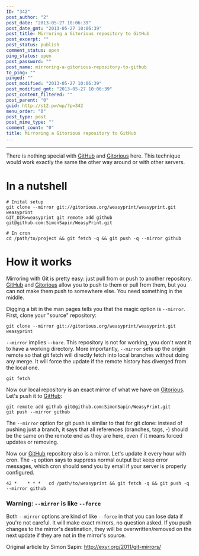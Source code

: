 ```yaml
---
ID: "342"
post_author: "2"
post_date: "2013-05-27 10:06:39"
post_date_gmt: "2013-05-27 10:06:39"
post_title: Mirroring a Gitorious repository to GitHub
post_excerpt: ""
post_status: publish
comment_status: open
ping_status: open
post_password: ""
post_name: mirroring-a-gitorious-repository-to-github
to_ping: ""
pinged: ""
post_modified: "2013-05-27 10:06:39"
post_modified_gmt: "2013-05-27 10:06:39"
post_content_filtered: ""
post_parent: "0"
guid: http://s12.pw/wp/?p=342
menu_order: "0"
post_type: post
post_mime_type: ""
comment_count: "0"
title: Mirroring a Gitorious repository to GitHub
...
```

---

There is nothing special with <a href="http://github.com/">GitHub</a> and <a href="http://gitorious.com/">Gitorious</a> here. This technique would work exactly the same the other way around or with other servers.

<h1>In a nutshell</h1>

<pre><code># Inital setup
git clone --mirror git://gitorious.org/weasyprint/weasyprint.git weasyprint
GIT_DIR=weasyprint git remote add github git@github.com:SimonSapin/WeasyPrint.git

# In cron
cd /path/to/project &amp;&amp; git fetch -q &amp;&amp; git push -q --mirror github
</code></pre>

<h1>How it works</h1>

Mirroring with Git is pretty easy: just pull from or push to another repository. <a href="http://github.com/">GitHub</a> and <a href="http://gitorious.com/">Gitorious</a> allow you to push to them or pull from them, but you can not make them push to somewhere else. You need something in the middle.

Digging a bit in the man pages tells you that the magic option is <code>--mirror</code>. First, clone your "source" repository:

<pre><code>git clone --mirror git://gitorious.org/weasyprint/weasyprint.git weasyprint
</code></pre>

<code>--mirror</code> implies <code>--bare</code>. This repository is not for working, you don't want it to have a working directory. More importantly, <code>--mirror</code> sets up the origin remote so that git fetch will directly fetch into local branches without doing any merge. It will force the update if the remote history has diverged from the local one.

<pre><code>git fetch
</code></pre>

Now our local repository is an exact mirror of what we have on <a href="http://gitorious.com/">Gitorious</a>. Let's push it to <a href="http://github.com/">GitHub</a>:

<pre><code>git remote add github git@github.com:SimonSapin/WeasyPrint.git
git push --mirror github
</code></pre>

The <code>--mirror</code> option for git push is similar to that for git clone: instead of pushing just a branch, it says that all references (branches, tags, -) should be the same on the remote end as they are here, even if it means forced updates or removing.

Now our <a href="http://gitorious.com/">GitHub</a> repository also is a mirror. Let's update it every hour with cron. The <code>-q</code> option says to suppress normal output but keep error messages, which cron should send you by email if your server is properly configured.

<pre><code>42 *    * * *   cd /path/to/weasyprint &amp;&amp; git fetch -q &amp;&amp; git push -q --mirror github
</code></pre>

<h3>Warning: <code>--mirror</code> is like <code>--force</code></h3>

Both <code>--mirror</code> options are kind of like <code>--force</code> in that you can lose data if you're not careful. It will make exact mirrors, no question asked. If you push changes to the mirror's destination, they will be overwritten/removed on the next update if they are not in the mirror's source.

Original article by Simon Sapin:  <a href="http://exyr.org/2011/git-mirrors/">http://exyr.org/2011/git-mirrors/</a>

